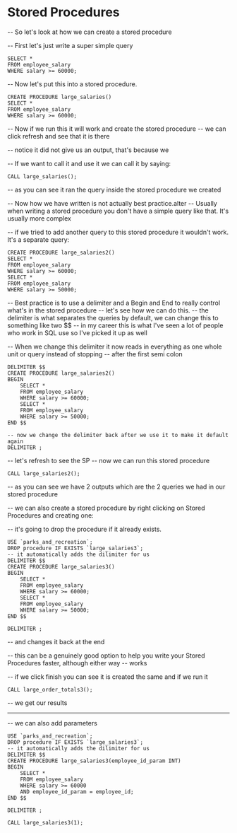 # Stored Procedures

-- So let's look at how we can create a stored procedure

-- First let's just write a super simple query
```
SELECT *
FROM employee_salary
WHERE salary >= 60000;
```

-- Now let's put this into a stored procedure.
```
CREATE PROCEDURE large_salaries()
SELECT *
FROM employee_salary
WHERE salary >= 60000;
```
-- Now if we run this it will work and create the stored procedure
-- we can click refresh and see that it is there

-- notice it did not give us an output, that's because we

-- If we want to call it and use it we can call it by saying:
```
CALL large_salaries();
```

-- as you can see it ran the query inside the stored procedure we created


-- Now how we have written is not actually best practice.alter
-- Usually when writing a stored procedure you don't have a simple query like that. It's usually more complex

-- if we tried to add another query to this stored procedure it wouldn't work. It's a separate query:
```
CREATE PROCEDURE large_salaries2()
SELECT *
FROM employee_salary
WHERE salary >= 60000;
SELECT *
FROM employee_salary
WHERE salary >= 50000;
```

-- Best practice is to use a delimiter and a Begin and End to really control what's in the stored procedure
-- let's see how we can do this.
-- the delimiter is what separates the queries by default, we can change this to something like two $$
-- in my career this is what I've seen a lot of people who work in SQL use so I've picked it up as well

-- When we change this delimiter it now reads in everything as one whole unit or query instead of stopping
-- after the first semi colon
```
DELIMITER $$
CREATE PROCEDURE large_salaries2()
BEGIN
	SELECT *
	FROM employee_salary
	WHERE salary >= 60000;
	SELECT *
	FROM employee_salary
	WHERE salary >= 50000;
END $$

-- now we change the delimiter back after we use it to make it default again
DELIMITER ;
```

-- let's refresh to see the SP
-- now we can run this stored procedure
```
CALL large_salaries2();
```

-- as you can see we have 2 outputs which are the 2 queries we had in our stored procedure


-- we can also create a stored procedure by right clicking on Stored Procedures and creating one:

-- it's going to drop the procedure if it already exists.
```
USE `parks_and_recreation`;
DROP procedure IF EXISTS `large_salaries3`;
-- it automatically adds the dilimiter for us
DELIMITER $$
CREATE PROCEDURE large_salaries3()
BEGIN
	SELECT *
	FROM employee_salary
	WHERE salary >= 60000;
	SELECT *
	FROM employee_salary
	WHERE salary >= 50000;
END $$

DELIMITER ;
```

-- and changes it back at the end

-- this can be a genuinely good option to help you write your Stored Procedures faster, although either way
-- works

-- if we click finish you can see it is created the same and if we run it

```
CALL large_order_totals3();
```

-- we get our results



-- -------------------------------------------------------------------------

-- we can also add parameters
```
USE `parks_and_recreation`;
DROP procedure IF EXISTS `large_salaries3`;
-- it automatically adds the dilimiter for us
DELIMITER $$
CREATE PROCEDURE large_salaries3(employee_id_param INT)
BEGIN
	SELECT *
	FROM employee_salary
	WHERE salary >= 60000
    AND employee_id_param = employee_id;
END $$

DELIMITER ;
```

```
CALL large_salaries3(1);
```